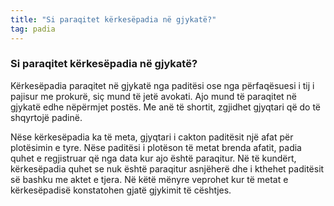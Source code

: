 ```yaml
---
title: "Si paraqitet kërkesëpadia në gjykatë?"
tag: padia
---
```


### Si paraqitet kërkesëpadia në gjykatë?

Kërkesëpadia paraqitet në gjykatë nga paditësi ose nga përfaqësuesi i tij i pajisur me prokurë, siç mund të jetë avokati. Ajo mund të paraqitet në gjykatë edhe nëpërmjet postës. Me anë të shortit, zgjidhet gjyqtari që do të shqyrtojë padinë.

Nëse kërkesëpadia ka të meta, gjyqtari i cakton paditësit një afat për plotësimin e tyre. Nëse paditësi i plotëson të metat brenda afatit, padia quhet e regjistruar që nga data kur ajo është paraqitur. Në të kundërt, kërkesëpadia quhet se nuk është paraqitur asnjëherë dhe i kthehet paditësit së bashku me aktet e tjera. Në këtë mënyre veprohet kur të metat e kërkesëpadisë konstatohen gjatë gjykimit të cështjes.